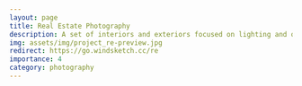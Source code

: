 ```yaml
---
layout: page
title: Real Estate Photography
description: A set of interiors and exteriors focused on lighting and optimal angles
img: assets/img/project_re-preview.jpg
redirect: https://go.windsketch.cc/re
importance: 4
category: photography
---
```

